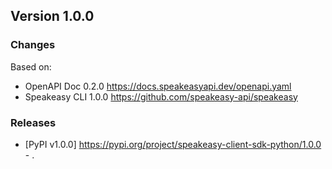 

## Version 1.0.0
### Changes
Based on:
- OpenAPI Doc 0.2.0 https://docs.speakeasyapi.dev/openapi.yaml
- Speakeasy CLI 1.0.0 https://github.com/speakeasy-api/speakeasy
### Releases
- [PyPI v1.0.0] https://pypi.org/project/speakeasy-client-sdk-python/1.0.0 - .